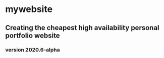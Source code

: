 # mywebsite
## Creating the cheapest high availability personal portfolio website


### version 2020.6-alpha